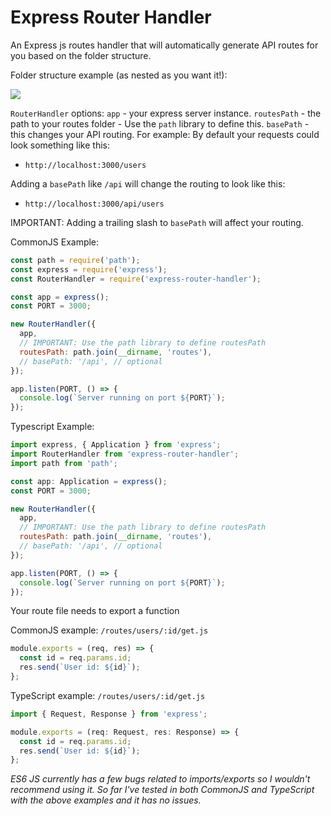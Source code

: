 # Express Router Handler

An Express js routes handler that will automatically generate API routes for you based on the folder structure.

Folder structure example (as nested as you want it!):

![](https://i.imgur.com/z98NjrW.png)

`RouterHandler` options:
`app` - your express server instance.
`routesPath` - the path to your routes folder - Use the `path` library to define this.
`basePath` - this changes your API routing. For example: By default your requests could look something like this:

- `http://localhost:3000/users`

Adding a `basePath` like `/api` will change the routing to look like this:

- `http://localhost:3000/api/users`

IMPORTANT: Adding a trailing slash to `basePath` will affect your routing.

CommonJS Example:

```js
const path = require('path');
const express = require('express');
const RouterHandler = require('express-router-handler');

const app = express();
const PORT = 3000;

new RouterHandler({
  app,
  // IMPORTANT: Use the path library to define routesPath
  routesPath: path.join(__dirname, 'routes'),
  // basePath: '/api', // optional
});

app.listen(PORT, () => {
  console.log(`Server running on port ${PORT}`);
});
```

Typescript Example:

```js
import express, { Application } from 'express';
import RouterHandler from 'express-router-handler';
import path from 'path';

const app: Application = express();
const PORT = 3000;

new RouterHandler({
  app,
  // IMPORTANT: Use the path library to define routesPath
  routesPath: path.join(__dirname, 'routes'),
  // basePath: '/api', // optional
});

app.listen(PORT, () => {
  console.log(`Server running on port ${PORT}`);
});
```

Your route file needs to export a function

CommonJS example: `/routes/users/:id/get.js`

```js
module.exports = (req, res) => {
  const id = req.params.id;
  res.send(`User id: ${id}`);
};
```

TypeScript example: `/routes/users/:id/get.js`

```js
import { Request, Response } from 'express';

module.exports = (req: Request, res: Response) => {
  const id = req.params.id;
  res.send(`User id: ${id}`);
};
```

_ES6 JS currently has a few bugs related to imports/exports so I wouldn't recommend using it. So far I've tested in both CommonJS and TypeScript with the above examples and it has no issues._
